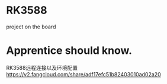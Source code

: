 # RK3588
project on the board
# Apprentice should know.
RK3588远程连接以及环境配置 https://v2.fangcloud.com/share/adf17efc51b82403010ad02a20
